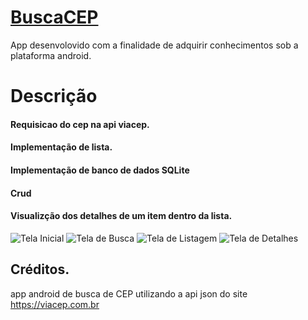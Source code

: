 # [BuscaCEP](https://github.com/natanoliveiracruz/buscaCEP)
App desenvolovido com a finalidade de adquirir conhecimentos sob a plataforma android.

# Descrição

#### Requisicao do cep na api viacep.
#### Implementação de lista.
#### Implementação de banco de dados SQLite
#### Crud
#### Visualizção dos detalhes de um item  dentro da lista.

![Tela Inicial](https://github.com/natanoliveiracruz/buscaCEP/blob/master/screenshot/device-2015-11-23-083016.png "Tela Inicial")
![Tela de Busca](https://github.com/natanoliveiracruz/buscaCEP/blob/master/screenshot/device-2015-11-23-082922.png "Tela de Busca")
![Tela de Listagem](https://github.com/natanoliveiracruz/buscaCEP/blob/master/screenshot/device-2015-11-23-083034.png "Tela de Listagem")
![Tela de Detalhes](https://github.com/natanoliveiracruz/buscaCEP/blob/master/screenshot/device-2015-11-23-083539.png "Tela de Detalhes")

## Créditos.
app android de busca de CEP utilizando a api json do site https://viacep.com.br
